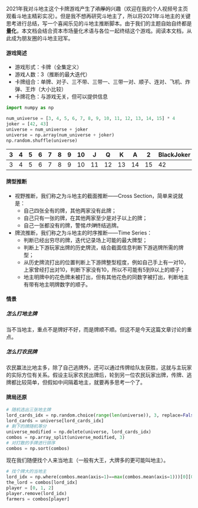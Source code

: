 2021年我对斗地主这个卡牌游戏产生了~~浓厚的~~兴趣（欢迎在我的个人视频号主页观看斗地主精彩实况）。但是我不想再研究斗地主了，所以将2021年斗地主的关键思考进行总结，写一个喜闻乐见的斗地主推断脚本。由于我们的主题自始自终都是**量化**，本文档会结合资本市场量化术语与各位一起终结这个游戏。阅读本文档，从此成为朋友圈的斗地主冠军。

#### 游戏简述
  * 游戏形式：卡牌（全集定义）
  * 游戏人数：3（推断的最大迭代）
  * 卡牌组合：单牌、对子、三不带、三带一、三带一对、顺子、连对、飞机、炸弹、王炸（大小比较）
  * 卡牌花色：与游戏无关，但可以提供信息

 ```python
 import numpy as np
 
 num_universe = [3, 4, 5, 6, 7, 8, 9, 10, 11, 12, 13, 14, 15] * 4
 joker = [42, 43]
 universe = num_universe + joker
 universe = np.array(num_universe + joker)
 np.random.shuffle(universe)
 ```
 
| 3 | 4 | 5 | 6 | 7 | 8 | 9 | 10 | J  | Q  | K  | A  | 2  | BlackJoker | RedJoker |
|---|---|---|---|---|---|---|----|----|----|----|----|----|------------|----------|
| 3 | 4 | 5 | 6 | 7 | 8 | 9 | 10 | 11 | 12 | 13 | 14 | 15 | 42         | 43       |

#### 牌型推断
  * 视野推断，我们称之为斗地主的截面推断——Cross Section，简单来说就是：
    *  自己四张全有的牌，其他两家没有此牌；
    *  自己只有一张的牌，在其他两家至少是对子以上的牌；
    *  自己一张都没有的牌，警惕*炸弹*终结逃牌。
  * 牌流推断，我们称之为斗地主的时序推断——Time Series：
    *  判断已经出穷尽的牌，迭代记录场上可能的最大牌型；
    *  判断上下游玩家出牌的历史牌流，结合截面信息判断下游逃牌所需的牌型；
    *  从历史牌流打出的位置判断上下游牌整型程度，例如自己手上有一对10，上家曾经打出对10，判断下家没有10，所以不可能有5到9以上的顺子；
    *  地主明牌中的花色牌未被打出，但有其他花色的同数字被打出，判断地主有带有地主明牌数字的顺子。
#### 情景
##### 怎么打地主牌
当不当地主，重点不是牌好不好，而是牌顺不顺。但这不是今天这篇文章讨论的重点。
##### 怎么打农民牌
农民赢法比地主多，除了自己逃牌外，还可以通过传牌给队友获胜，这就与主玩家的实际方位有关系。假设主玩家农民出牌后，轮到另一位农民玩家出牌，传牌、逃牌都比较简单，但假如中间隔着地主，就要再多思考一个了。

#### 牌局还原
```python
# 随机选出三张地主牌
lord_cards_idx = np.random.choice(range(len(universe)), 3, replace=False)
lord_cards = universe[lord_cards_idx]
# 剩下的牌随机等分
universe_modified = np.delete(universe, lord_cards_idx)
combos = np.array_split(universe_modified, 3)
# 对打散的手牌进行排序
combos = np.sort(combos)
```
现在我们随便找个人来当地主（一般有大王，大牌多的更可能叫地主）。
```python
# 找个牌大的当地主
lord_idx = np.where(combos.mean(axis=1)==max(combos.mean(axis=1)))[0][0]
the_lord = combos[lord_idx]
player = [0, 1, 2]
player.remove(lord_idx)
farmers = combos[player]
```

